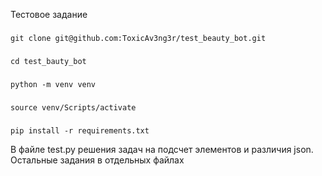 Тестовое задание

###
```git clone git@github.com:ToxicAv3ng3r/test_beauty_bot.git```

###
```cd test_bauty_bot```

###
```python -m venv venv```

###
```source venv/Scripts/activate```

###
```pip install -r requirements.txt```

В файле test.py решения задач на подсчет элементов и различия json. Остальные задания в отдельных файлах